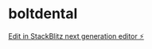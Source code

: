 # boltdental

[Edit in StackBlitz next generation editor ⚡️](https://stackblitz.com/~/github.com/promptadvisers/boltdental)
